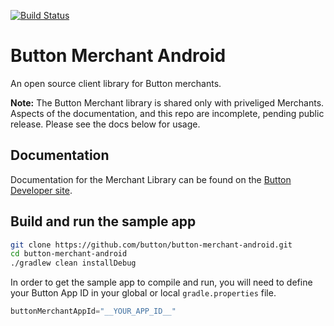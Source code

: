 [![Build Status](https://travis-ci.com/button/button-merchant-android.svg?token=csLDMWdyHoUrMqv9JzCZ&branch=master)](https://travis-ci.com/button/button-merchant-android)

# Button Merchant Android
An open source client library for Button merchants.

**Note:** The Button Merchant library is shared only with priveliged Merchants. Aspects of the documentation, and this repo are incomplete, pending public release. Please see the docs below for usage.

## Documentation
Documentation for the Merchant Library can be found on the [Button Developer site](https://developer.usebutton.com/guides/merchants/android/open-source-merchant-library).


## Build and run the sample app
```bash
git clone https://github.com/button/button-merchant-android.git
cd button-merchant-android
./gradlew clean installDebug
```

In order to get the sample app to compile and run, you will need to define your Button App ID in your global or local `gradle.properties` file.

```groovy
buttonMerchantAppId="__YOUR_APP_ID__"
```
